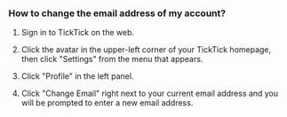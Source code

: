### How to change the email address of my account?

1. Sign in to TickTick on the web.

2. Click the avatar in the upper-left corner of your TickTick homepage, then click "Settings" from the menu that appears.

3. Click "Profile" in the left panel.

4. Click "Change Email" right next to your current email address and you will be prompted to enter a new email address.



